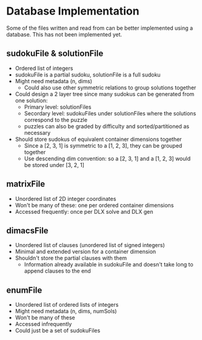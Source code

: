 # Database Implementation

Some of the files written and read from can be better implemented using a database.
This has not been implemented yet.

## sudokuFile & solutionFile

* Ordered list of integers
* sudokuFile is a partial sudoku, solutionFile is a full sudoku
* Might need metadata (n, dims)
  * Could also use other symmetric relations to group solutions together
* Could design a 2 layer tree since many sudokus can be generated from one solution:
  * Primary level: solutionFiles
  * Secordary level: sudokuFiles under solutionFiles where the solutions correspond to the puzzle
  * puzzles can also be graded by difficulty and sorted/partitioned as necessary
* Should store sudokus of equivalent container dimensions together
  * Since a [2, 3, 1] is symmetric to a [1, 2, 3], they can be grouped together
  * Use descending dim convention: so a [2, 3, 1] and a [1, 2, 3] would be stored under [3, 2, 1]

## matrixFile

* Unordered list of 2D integer coordinates
* Won't be many of these: one per ordered container dimensions
* Accessed frequently: once per DLX solve and DLX gen

## dimacsFile

* Unordered list of clauses (unordered list of signed integers)
* Minimal and extended version for a container dimension
* Shouldn't store the partial clauses with them
  * Information already available in sudokuFile and doesn't take long to append clauses to the end

## enumFile

* Unordered list of ordered lists of integers
* Might need metadata (n, dims, numSols)
* Won't be many of these
* Accessed infrequently
* Could just be a set of sudokuFiles
